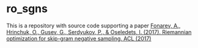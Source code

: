 # ro_sgns
This is a repository with source code supporting a paper [Fonarev, A., Hrinchuk, O., Gusev, G., Serdyukov, P., & Oseledets, I. (2017). Riemannian optimization for skip-gram negative sampling. ACL (2017)](https://arxiv.org/pdf/1704.08059.pdf)
